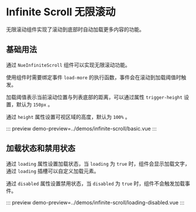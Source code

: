 # Infinite Scroll 无限滚动

无限滚动组件实现了滚动到底部时自动加载更多内容的功能。

## 基础用法

通过 `NueInfiniteScroll` 组件可以实现无限滚动功能。

使用组件时需要绑定事件 `load-more` 的执行函数，事件会在滚动到加载阈值时触发。

加载阈值表示当前滚动位置与列表底部的距离，可以通过属性 `trigger-height` 设置，默认为 `150px` 。

通过 `height` 属性设置可视区域的高度，默认为 `100%` 。

::: preview
demo-preview=../demos/infinite-scroll/basic.vue
:::

## 加载状态和禁用状态

通过 `loading` 属性设置加载状态，当 `loading` 为 `true` 时，组件会显示加载文字，通过 `loading` 插槽可以自定义加载元素。

通过 `disabled` 属性设置禁用状态，当 `disabled` 为 `true` 时，组件不会触发加载事件。

::: preview
demo-preview=../demos/infinite-scroll/loading-disabled.vue
:::
